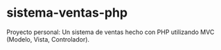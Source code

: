 # sistema-ventas-php
Proyecto personal: Un sistema de ventas hecho con PHP utilizando MVC (Modelo, Vista, Controlador). 
